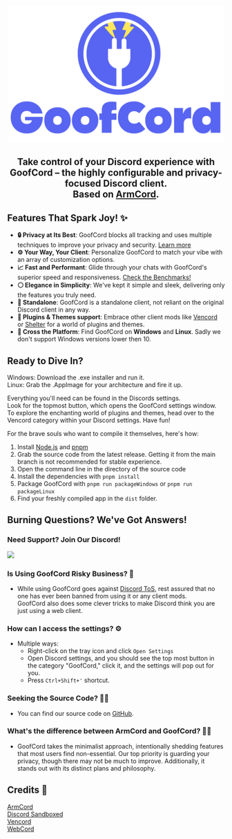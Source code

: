 <div align="center">
<img src="assetsDev/gf_logo_full.png" width="520" alt="GoofCord logo">
<h2>Take control of your Discord experience with GoofCord – the highly configurable and privacy-focused Discord client.<br>Based on <a href="https://github.com/ArmCord/ArmCord">ArmCord</a>.</h2>
</div>

## Features That Spark Joy! :sparkles:
- **:lock: Privacy at Its Best**: GoofCord blocks all tracking and uses multiple techniques to improve your privacy and security. [Learn more](https://github.com/Milkshiift/GoofCord/wiki/Privacy-FAQ)
- **:gear: Your Way, Your Client**: Personalize GoofCord to match your vibe with an array of customization options.
- **:chart_with_upwards_trend: Fast and Performant**: Glide through your chats with GoofCord's superior speed and responsiveness. [Check the Benchmarks!](https://github.com/Milkshiift/GoofCord/wiki/Placeholder)
- **:white_circle: Elegance in Simplicity**: We've kept it simple and sleek, delivering only the features you truly need.
- **:bookmark: Standalone**: GoofCord is a standalone client, not reliant on the original Discord client in any way.
- **:electric_plug: Plugins & Themes support**: Embrace other client mods like [Vencord](https://github.com/Vendicated/Vencord) or [Shelter](https://github.com/uwu/shelter) for a world of plugins and themes.
- **:iphone: Cross the Platform**: Find GoofCord on **Windows** and **Linux**. Sadly we don't support Windows versions lower then 10.

## Ready to Dive In?

Windows: Download the .exe installer and run it.    
Linux: Grab the .AppImage for your architecture and fire it up.   

Everything you'll need can be found in the Discords settings.    
Look for the topmost button, which opens the GoofCord settings window.    
To explore the enchanting world of plugins and themes, head over to the Vencord category within your Discord settings. Have fun!
    
For the brave souls who want to compile it themselves, here's how:
1. Install [Node.js](https://nodejs.dev) and [pnpm](https://pnpm.io/installation#using-npm)
2. Grab the source code from the latest release. Getting it from the main branch is not recommended for stable experience.
3. Open the command line in the directory of the source code
4. Install the dependencies with `pnpm install`
5. Package GoofCord with `pnpm run packageWindows` or `pnpm run packageLinux`
6. Find your freshly compiled app in the `dist` folder.

## Burning Questions? We've Got Answers!
### Need Support? Join Our Discord!
[![](https://dcbadge.vercel.app/api/server/CZc4bpnjmm)](https://discord.gg/CZc4bpnjmm)

### Is Using GoofCord Risky Business? 🤔
- While using GoofCord goes against [Discord ToS](https://discord.com/terms#software-in-discord%E2%80%99s-services), rest assured that no one has ever been banned from using it or any client mods.    
GoofCord also does some clever tricks to make Discord think you are just using a web client. 

### How can I access the settings? ⚙️
- Multiple ways:
  - Right-click on the tray icon and click `Open Settings`
  - Open Discord settings, and you should see the top most button in the category "GoofCord," click it, and the settings will pop out for you. 
  - Press `Ctrl+Shift+'` shortcut.

### Seeking the Source Code? 🕵️‍♂️
- You can find our source code on [GitHub](https://github.com/Milkshiift/GoofCord/).
  
### What's the difference between ArmCord and GoofCord? 🤷‍♂️
- GoofCord takes the minimalist approach, intentionally shedding features that most users find non-essential. Our top priority is guarding your privacy, though there may not be much to improve. Additionally, it stands out with its distinct plans and philosophy.

## Credits 🙌

[ArmCord](https://github.com/ArmCord/ArmCord)  
[Discord Sandboxed](https://github.com/khlam/discord-sandboxed)  
[Vencord](https://github.com/Vendicated/Vencord)     
[WebCord](https://github.com/SpacingBat3/WebCord)
